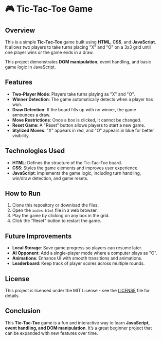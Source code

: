 # 🎮 Tic-Tac-Toe Game

## Overview

This is a simple **Tic-Tac-Toe** game built using **HTML**, **CSS**, and **JavaScript**. It allows two players to take turns placing "X" and "O" on a 3x3 grid until one player wins or the game ends in a draw.

This project demonstrates **DOM manipulation**, event handling, and basic game logic in JavaScript.

## Features

- **Two-Player Mode**: Players take turns playing as "X" and "O".
- **Winner Detection**: The game automatically detects when a player has won.
- **Draw Detection**: If the board fills up with no winner, the game announces a draw.
- **Move Restrictions**: Once a box is clicked, it cannot be changed.
- **Reset Game**: A "Reset" button allows players to start a new game.
- **Stylized Moves**: "X" appears in red, and "O" appears in blue for better visibility.

## Technologies Used

- **HTML**: Defines the structure of the Tic-Tac-Toe board.
- **CSS**: Styles the game elements and improves user experience.
- **JavaScript**: Implements the game logic, including turn handling, win/draw detection, and game resets.

## How to Run

1. Clone this repository or download the files.
2. Open the `index.html` file in a web browser.
3. Play the game by clicking on any box in the grid.
4. Click the "Reset" button to restart the game.

## Future Improvements

- **Local Storage**: Save game progress so players can resume later.
- **AI Opponent**: Add a single-player mode where a computer plays as "O".
- **Animations**: Enhance UI with smooth transitions and animations.
- **Leaderboard**: Keep track of player scores across multiple rounds.

## License

This project is licensed under the MIT License - see the [LICENSE](LICENSE) file for details.

## Conclusion

This **Tic-Tac-Toe** game is a fun and interactive way to learn **JavaScript, event handling, and DOM manipulation**. It’s a great beginner project that can be expanded with new features over time.
